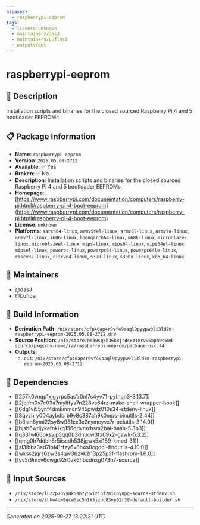 ```yaml
---
aliases:
  - raspberrypi-eeprom
tags:
  - license/unknown
  - maintainers/dasJ
  - maintainers/Luflosi
  - outputs/out
---
```


# raspberrypi-eeprom

## 📝 Description

Installation scripts and binaries for the closed sourced Raspberry Pi 4 and 5 bootloader EEPROMs

## 📋 Package Information

- **Name**: `raspberrypi-eeprom`
- **Version**: `2025.05.08-2712`
- **Available**: ✅ Yes
- **Broken**: ✅ No
- **Description**: Installation scripts and binaries for the closed sourced Raspberry Pi 4 and 5 bootloader EEPROMs
- **Homepage**: [https://www.raspberrypi.com/documentation/computers/raspberry-pi.html#raspberry-pi-4-boot-eeprom](https://www.raspberrypi.com/documentation/computers/raspberry-pi.html#raspberry-pi-4-boot-eeprom)
- **License**: `unknown`
- **Platforms**: `aarch64-linux`, `armv5tel-linux`, `armv6l-linux`, `armv7a-linux`, `armv7l-linux`, `i686-linux`, `loongarch64-linux`, `m68k-linux`, `microblaze-linux`, `microblazeel-linux`, `mips-linux`, `mips64-linux`, `mips64el-linux`, `mipsel-linux`, `powerpc-linux`, `powerpc64-linux`, `powerpc64le-linux`, `riscv32-linux`, `riscv64-linux`, `s390-linux`, `s390x-linux`, `x86_64-linux`
## 👥 Maintainers

- @dasJ
- @Luflosi


## 🔧 Build Information

- **Derivation Path**: `/nix/store/cfp40ap4r9vf49aaql9pyypw0li3ld7m-raspberrypi-eeprom-2025.05.08-2712.drv`
- **Source Position**: `/nix/store/ns30sqxb36k8jrds8z18rv96bpnwc60d-source/pkgs/by-name/ra/raspberrypi-eeprom/package.nix:74`
- **Outputs**:
  - `out`:  `/nix/store/cfp40ap4r9vf49aaql9pyypw0li3ld7m-raspberrypi-eeprom-2025.05.08-2712`

## 🔗 Dependencies

- [[257k0vnqp1xjgyrpc5as1r0nl7s4yv71-python3-3.13.7]]
- [[2jbjfm0s7c03a7mylffys7n228vs64rz-make-shell-wrapper-hook]]
- [[6dg1vi55ynf4dmkmmcn945pwdz010s34-stdenv-linux]]
- [[8qvzhry004aybdbrb9y8c387ah9k0mps-binutils-2.44]]
- [[b6lan6ymi22sy8w981cx3x2nymcyvx7r-pciutils-3.14.0]]
- [[bjsb6wdjykafnkixq156qdvmxhsm2bai-bash-5.3p3]]
- [[q331wl66bksvjp5qq0b3dhbcw3fx09x2-gawk-5.3.2]]
- [[qmg0h7ddbh8r5iissdh538jgwx5xi189-kmod-31]]
- [[sl3ibba3ad7ipf41rfzy6v8h4s0cgdci-findutils-4.10.0]]
- [[wkss2jqrs6zw3s4qw36zvk2l13p25p3f-flashrom-1.6.0]]
- [[yv5r9mxv6cwgr92r0vk6hbcdnxg073h7-source]]

## 📁 Input Sources

- `/nix/store/l622p70vy8k5sh7y5wizi5f2mic6ynpg-source-stdenv.sh`
- `/nix/store/shkw4qm9qcw5sc5n1k5jznc83ny02r39-default-builder.sh`

---
*Generated on 2025-09-27 13:22:21 UTC*
